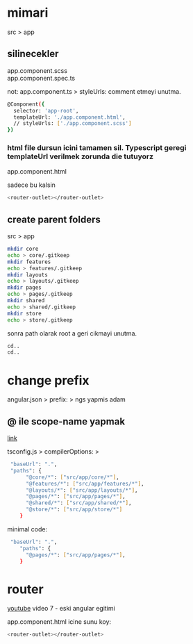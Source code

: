 # mimari

src > app

## silinecekler

app.component.scss <br>
app.component.spec.ts <br>

not: app.component.ts > styleUrls: comment etmeyi unutma.

```.sh
@Component({
  selector: 'app-root',
  templateUrl: './app.component.html',
  // styleUrls: ['./app.component.scss']
})
```

### html file dursun icini tamamen sil. Typescript geregi templateUrl verilmek zorunda die tutuyorz

app.component.html <br>

sadece bu kalsin

```.sh
<router-outlet></router-outlet>
```

## create parent folders

src > app

```.sh
mkdir core
echo > core/.gitkeep
mkdir features
echo > features/.gitkeep
mkdir layouts
echo > layouts/.gitkeep
mkdir pages
echo > pages/.gitkeep
mkdir shared
echo > shared/.gitkeep
mkdir store
echo > store/.gitkeep
```

sonra path olarak root a geri cikmayi unutma.

```.sh
cd..
cd..
```

# change prefix

angular.json > prefix: > ngs yapmis adam

## @ ile scope-name yapmak

[link](https://stackoverflow.com/questions/37372816/what-does-symbol-mean-in-import-component-from-angular-core-statem)

tsconfig.js > compilerOptions: >

```.sh
 "baseUrl": ".",
 "paths": {
      "@core/*": ["src/app/core/*"],
      "@features/*": ["src/app/features/*"],
      "@layouts/*": ["src/app/layouts/*"],
      "@pages/*": ["src/app/pages/*"],
      "@shared/*": ["src/app/shared/*"],
      "@store/*": ["src/app/store/*"]
    }
```

minimal code:

```.sh
 "baseUrl": ".",
    "paths": {
      "@pages/*": ["src/app/pages/*"],
    }
```

# router

[youtube](https://www.youtube.com/watch?v=Np3ULAMqwNo)
video 7 - eski angular egitimi

app.component.html icine sunu koy:

```.sh
<router-outlet></router-outlet>
```
